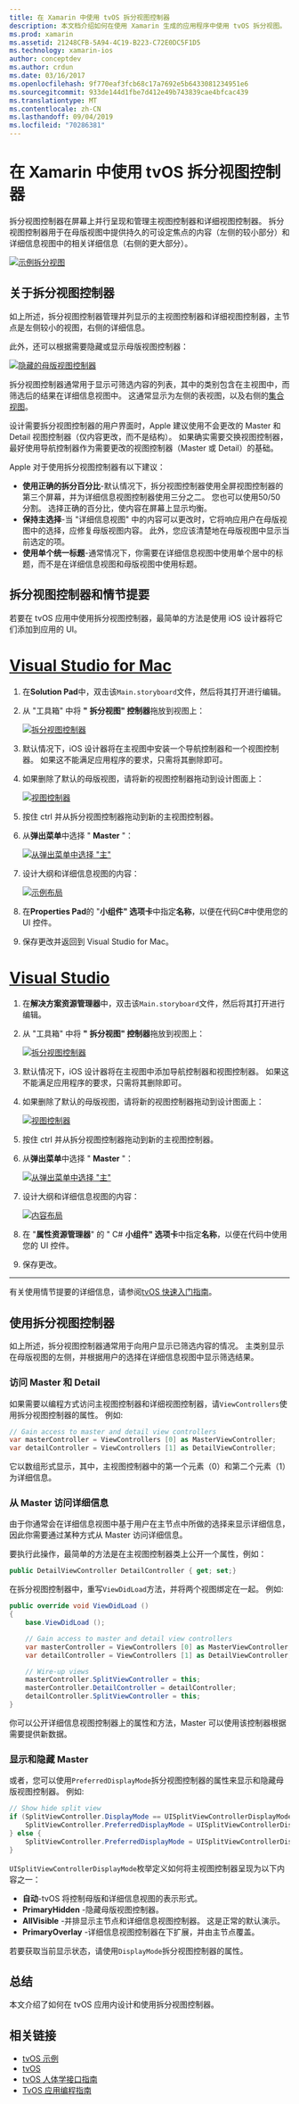 ```yaml
---
title: 在 Xamarin 中使用 tvOS 拆分视图控制器
description: 本文档介绍如何在使用 Xamarin 生成的应用程序中使用 tvOS 拆分视图。 它提供拆分视图控制器的高级概述、如何将它们与情节提要一起使用、如何访问大纲视图和详细视图以及显示和隐藏母版视图。
ms.prod: xamarin
ms.assetid: 21248CFB-5A94-4C19-B223-C72E0DC5F1D5
ms.technology: xamarin-ios
author: conceptdev
ms.author: crdun
ms.date: 03/16/2017
ms.openlocfilehash: 9f770eaf3fcb68c17a7692e5b6433081234951e6
ms.sourcegitcommit: 933de144d1fbe7d412e49b743839cae4bfcac439
ms.translationtype: MT
ms.contentlocale: zh-CN
ms.lasthandoff: 09/04/2019
ms.locfileid: "70286381"
---
```

# <a name="working-with-tvos-split-view-controllers-in-xamarin"></a>在 Xamarin 中使用 tvOS 拆分视图控制器

拆分视图控制器在屏幕上并行呈现和管理主视图控制器和详细视图控制器。 拆分视图控制器用于在母版视图中提供持久的可设定焦点的内容（左侧的较小部分）和详细信息视图中的相关详细信息（右侧的更大部分）。

[![](split-views-images/intro01.png "示例拆分视图")](split-views-images/intro01.png#lightbox)

<a name="About-Split-View-Controllers" />

## <a name="about-split-view-controllers"></a>关于拆分视图控制器

如上所述，拆分视图控制器管理并列显示的主视图控制器和详细视图控制器，主节点是左侧较小的视图，右侧的详细信息。 

此外，还可以根据需要隐藏或显示母版视图控制器： 

[![](split-views-images/intro02.png "隐藏的母版视图控制器")](split-views-images/intro02.png#lightbox)

拆分视图控制器通常用于显示可筛选内容的列表，其中的类别包含在主视图中，而筛选后的结果在详细信息视图中。 这通常显示为左侧的表视图，以及右侧的[集合视图](~/ios/tvos/user-interface/collection-views.md)。

设计需要拆分视图控制器的用户界面时，Apple 建议使用不会更改的 Master 和 Detail 视图控制器（仅内容更改，而不是结构）。 如果确实需要交换视图控制器，最好使用导航控制器作为需要更改的视图控制器（Master 或 Detail）的基础。

Apple 对于使用拆分视图控制器有以下建议：

- **使用正确的拆分百分比**-默认情况下，拆分视图控制器使用全屏视图控制器的第三个屏幕，并为详细信息视图控制器使用三分之二。 您也可以使用50/50 分割。 选择正确的百分比，使内容在屏幕上显示均衡。
- **保持主选择**-当 "详细信息视图" 中的内容可以更改时，它将响应用户在母版视图中的选择，应修复母版视图内容。 此外，您应该清楚地在母版视图中显示当前选定的项。
- **使用单个统一标题**-通常情况下，你需要在详细信息视图中使用单个居中的标题，而不是在详细信息视图和母版视图中使用标题。

<a name="Split-View-Controllers-and-Storyboards" />

## <a name="split-view-controllers-and-storyboards"></a>拆分视图控制器和情节提要

若要在 tvOS 应用中使用拆分视图控制器，最简单的方法是使用 iOS 设计器将它们添加到应用的 UI。

# <a name="visual-studio-for-mactabmacos"></a>[Visual Studio for Mac](#tab/macos)

1. 在**Solution Pad**中，双击该`Main.storyboard`文件，然后将其打开进行编辑。
1. 从 "工具箱" 中将 **"** **拆分视图" 控制器**拖放到视图上： 

    [![](split-views-images/activity01.png "拆分视图控制器")](split-views-images/activity01.png#lightbox)
1. 默认情况下，iOS 设计器将在主视图中安装一个导航控制器和一个视图控制器。 如果这不能满足应用程序的要求，只需将其删除即可。
1. 如果删除了默认的母版视图，请将新的视图控制器拖动到设计图面上： 

    [![](split-views-images/activity02.png "视图控制器")](split-views-images/activity02.png#lightbox)
1. 按住 ctrl 并从拆分视图控制器拖动到新的主视图控制器。 
1. 从**弹出菜单**中选择 " **Master** "： 

    [![](split-views-images/activity03.png "从弹出菜单中选择 \"主\"")](split-views-images/activity03.png#lightbox)
1. 设计大纲和详细信息视图的内容： 

    [![](split-views-images/activity04.png "示例布局")](split-views-images/activity04.png#lightbox)
1. 在**Properties Pad**的 "**小组件" 选项卡**中指定**名称**，以便在代码C#中使用您的 UI 控件。
1. 保存更改并返回到 Visual Studio for Mac。

# <a name="visual-studiotabwindows"></a>[Visual Studio](#tab/windows)

1. 在**解决方案资源管理器**中，双击该`Main.storyboard`文件，然后将其打开进行编辑。
1. 从 "工具箱" 中将 **"** **拆分视图" 控制器**拖放到视图上： 

    [![](split-views-images/activity01-vs.png "拆分视图控制器")](split-views-images/activity01-vs.png#lightbox)
1. 默认情况下，iOS 设计器将在主视图中添加导航控制器和视图控制器。 如果这不能满足应用程序的要求，只需将其删除即可。
1. 如果删除了默认的母版视图，请将新的视图控制器拖动到设计图面上： 

    [![](split-views-images/activity02-vs.png "视图控制器")](split-views-images/activity02-vs.png#lightbox)
1. 按住 ctrl 并从拆分视图控制器拖动到新的主视图控制器。 
1. 从**弹出菜单**中选择 " **Master** "： 

    [![](split-views-images/activity03-vs.png "从弹出菜单中选择 \"主\"")](split-views-images/activity03-vs.png#lightbox)
1. 设计大纲和详细信息视图的内容： 

    [![](split-views-images/activity04.png "内容布局")](split-views-images/activity04.png#lightbox)
1. 在 "**属性资源管理器**" 的 " C# **小组件" 选项卡**中指定**名称**，以便在代码中使用您的 UI 控件。
1. 保存更改。

-----

有关使用情节提要的详细信息，请参阅[tvOS 快速入门指南](~/ios/tvos/get-started/hello-tvos.md)。

<a name="Working-with-Split-View-Controllers" />

## <a name="working-with-split-view-controllers"></a>使用拆分视图控制器

如上所述，拆分视图控制器通常用于向用户显示已筛选内容的情况。 主类别显示在母版视图的左侧，并根据用户的选择在详细信息视图中显示筛选结果。

<a name="Accessing-Master-and-Detail" />

### <a name="accessing-master-and-detail"></a>访问 Master 和 Detail

如果需要以编程方式访问主视图控制器和详细视图控制器，请`ViewControllers`使用拆分视图控制器的属性。 例如:

```csharp
// Gain access to master and detail view controllers
var masterController = ViewControllers [0] as MasterViewController;
var detailController = ViewControllers [1] as DetailViewController;
```

它以数组形式显示，其中，主视图控制器中的第一个元素（0）和第二个元素（1）为详细信息。

<a name="Accessing-Detail-from-Master" />

### <a name="accessing-detail-from-master"></a>从 Master 访问详细信息

由于你通常会在详细信息视图中基于用户在主节点中所做的选择来显示详细信息，因此你需要通过某种方式从 Master 访问详细信息。

要执行此操作，最简单的方法是在主视图控制器类上公开一个属性，例如：

```csharp
public DetailViewController DetailController { get; set;}
```

在拆分视图控制器中，重写`ViewDidLoad`方法，并将两个视图绑定在一起。 例如:

```csharp
public override void ViewDidLoad ()
{
    base.ViewDidLoad ();

    // Gain access to master and detail view controllers
    var masterController = ViewControllers [0] as MasterViewController;
    var detailController = ViewControllers [1] as DetailViewController;

    // Wire-up views
    masterController.SplitViewController = this;
    masterController.DetailController = detailController;
    detailController.SplitViewController = this;
}
```

你可以公开详细信息视图控制器上的属性和方法，Master 可以使用该控制器根据需要提供新数据。

<a name="Showing-and-Hiding-Master" />

### <a name="showing-and-hiding-master"></a>显示和隐藏 Master

或者，您可以使用`PreferredDisplayMode`拆分视图控制器的属性来显示和隐藏母版视图控制器。 例如:

```csharp
// Show hide split view
if (SplitViewController.DisplayMode == UISplitViewControllerDisplayMode.PrimaryHidden) {
    SplitViewController.PreferredDisplayMode = UISplitViewControllerDisplayMode.AllVisible;
} else {
    SplitViewController.PreferredDisplayMode = UISplitViewControllerDisplayMode.PrimaryHidden;
}
```

`UISplitViewControllerDisplayMode`枚举定义如何将主视图控制器呈现为以下内容之一：

- **自动**-tvOS 将控制母版和详细信息视图的表示形式。
- **PrimaryHidden** -隐藏母版视图控制器。
- **AllVisible** -并排显示主节点和详细信息视图控制器。 这是正常的默认演示。
- **PrimaryOverlay** -详细信息视图控制器在下扩展，并由主节点覆盖。

若要获取当前显示状态，请使用`DisplayMode`拆分视图控制器的属性。

<a name="Summary" />

## <a name="summary"></a>总结

本文介绍了如何在 tvOS 应用内设计和使用拆分视图控制器。



## <a name="related-links"></a>相关链接

- [tvOS 示例](https://docs.microsoft.com/samples/browse/?products=xamarin&term=Xamarin.iOS+tvOS)
- [tvOS](https://developer.apple.com/tvos/)
- [tvOS 人体学接口指南](https://developer.apple.com/tvos/human-interface-guidelines/)
- [TvOS 应用编程指南](https://developer.apple.com/library/prerelease/tvos/documentation/General/Conceptual/AppleTV_PG/)

